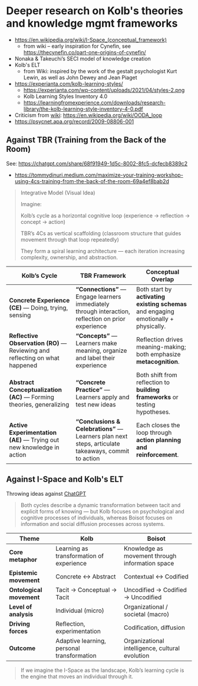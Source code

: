 
# Deeper research on Kolb's theories and knowledge mgmt frameworks 

- <https://en.wikipedia.org/wiki/I-Space_(conceptual_framework)>
  - from wiki – early inspiration for Cynefin, see <https://thecynefin.co/part-one-origins-of-cynefin/>
- Nonaka & Takeuchi’s SECI model of knowledge creation
- Kolb's ELT
  - from Wiki: inspired by the work of the gestalt psychologist Kurt Lewin, as well as John Dewey and Jean Piaget
- <https://experianta.com/kolb-learning-styles/>
  - <https://experianta.com/wp-content/uploads/2021/04/styles-2.png>
  - Kolb Learning Styles Inventory 4.0
  - <https://learningfromexperience.com/downloads/research-library/the-kolb-learning-style-inventory-4-0.pdf>
- Criticism from [wiki](https://en.wikipedia.org/wiki/Kolb%27s_experiential_learning#Criticisms): <https://en.wikipedia.org/wiki/OODA_loop>
- <https://psycnet.apa.org/record/2009-08806-001>

## Against TBR (Training from the Back of the Room)

See: <https://chatgpt.com/share/68f91949-1d5c-8002-8fc5-dcfecb8389c2>

- <https://tommydinuri.medium.com/maximize-your-training-workshop-using-4cs-training-from-the-back-of-the-room-69a4ef8bab2d>

> Integrative Model (Visual Idea)
> 
> Imagine:
> 
> Kolb’s cycle as a horizontal cognitive loop (experience → reflection → concept → action)
>
> TBR’s 4Cs as vertical scaffolding (classroom structure that guides movement through that loop repeatedly)
>
> They form a spiral learning architecture — each iteration increasing complexity, ownership, and abstraction.

| **Kolb’s Cycle**                                                            | **TBR Framework**                                                                                   | **Conceptual Overlap**                                                               |
| --------------------------------------------------------------------------- | --------------------------------------------------------------------------------------------------- | ------------------------------------------------------------------------------------ |
| **Concrete Experience (CE)** — Doing, trying, sensing                       | **“Connections”** — Engage learners immediately through interaction, reflection on prior experience | Both start by **activating existing schemas** and engaging emotionally + physically. |
| **Reflective Observation (RO)** — Reviewing and reflecting on what happened | **“Concepts”** — Learners make meaning, organize and label their experience                         | Reflection drives meaning-making; both emphasize **metacognition**.                  |
| **Abstract Conceptualization (AC)** — Forming theories, generalizing        | **“Concrete Practice”** — Learners apply and test new ideas                                         | Both shift from reflection to **building frameworks** or testing hypotheses.         |
| **Active Experimentation (AE)** — Trying out new knowledge in action        | **“Conclusions & Celebrations”** — Learners plan next steps, articulate takeaways, commit to action | Each closes the loop through **action planning and reinforcement**.                  |


## Against I-Space and Kolb's ELT

Throwing ideas against [ChatGPT](https://chatgpt.com/share/68f91652-5420-8002-afb8-d892421dd966)

> Both cycles describe a dynamic transformation between tacit and explicit forms of knowing — but Kolb focuses on psychological and cognitive processes of individuals, whereas Boisot focuses on information and social diffusion processes across systems.


| Theme                    | Kolb                                       | Boisot                                          |
| ------------------------ | ------------------------------------------ | ----------------------------------------------- |
| **Core metaphor**        | Learning as transformation of experience   | Knowledge as movement through information space |
| **Epistemic movement**   | Concrete ↔ Abstract                        | Contextual ↔ Codified                           |
| **Ontological movement** | Tacit → Conceptual → Tacit                 | Uncodified → Codified → Uncodified              |
| **Level of analysis**    | Individual (micro)                         | Organizational / societal (macro)               |
| **Driving forces**       | Reflection, experimentation                | Codification, diffusion                         |
| **Outcome**              | Adaptive learning, personal transformation | Organizational intelligence, cultural evolution |


> If we imagine the I-Space as the landscape, Kolb’s learning cycle is the engine that moves an individual through it.
